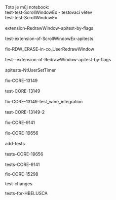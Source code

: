 Toto je můj notebook:<br>
test-test-ScrollWindowEx - testovací větev<br>
test-test-ScrollWindowEx<br>
<br>
extension-RedrawWindow-apitest-by-flags<br>
<br>
test-extension-of-ScrollWindowEx-apitests<br>
<br>
fix-RDW_ERASE-in-co_UserRedrawWindow<br>
<br>
test--extension-of-RedrawWindow-apitest-by-flags<br>
<br>
apitests-NtUserSetTimer<br>
<br>
fix-CORE-13149<br>
<br>
test-CORE-13149<br>
<br>
fix-CORE-13149-test_wine_integration<br>
<br>
test-CORE-13149-2<br>
<br>
fix-CORE-9141<br>
<br>
fix-CORE-19656<br>
<br>
add-tests<br>
<br>
tests-CORE-19656<br>
<br>
tests-CORE-9141<br>

fix-CORE-15298

test-changes

tests-for-HBELUSCA

